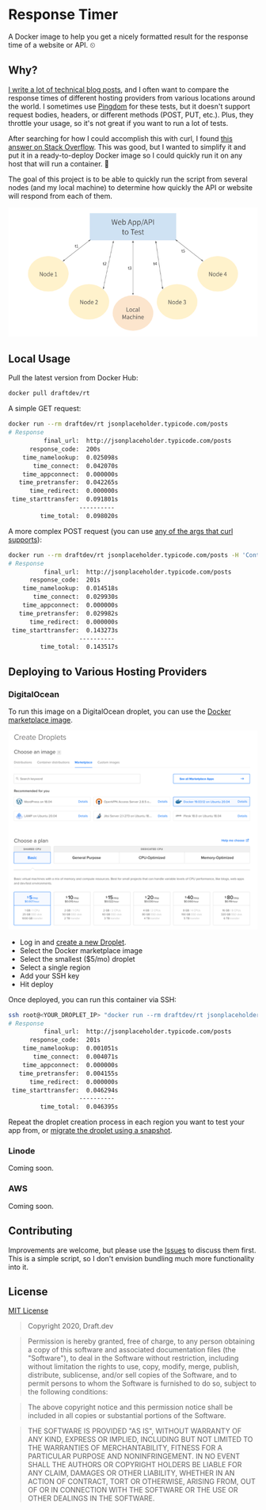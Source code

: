 # Response Timer
A Docker image to help you get a nicely formatted result for the response time of a website or API. ⏲

## Why?
[I write a lot of technical blog posts](https://www.karllhughes.com/writing/), and I often want to compare the response times of different hosting providers from various locations around the world. I sometimes use [Pingdom](https://tools.pingdom.com/) for these tests, but it doesn't support request bodies, headers, or different methods (POST, PUT, etc.). Plus, they throttle your usage, so it's not great if you want to run a lot of tests.

After searching for how I could accomplish this with curl, I found [this answer on Stack Overflow](https://stackoverflow.com/a/22625150/977192). This was good, but I wanted to simplify it and put it in a ready-to-deploy Docker image so I could quickly run it on any host that will run a container. 🐳

The goal of this project is to be able to quickly run the script from several nodes (and my local machine) to determine how quickly the API or website will respond from each of them.

![This response timer can be used to test a web app from multiple locations](illustration-1.png)

## Local Usage

Pull the latest version from Docker Hub: 

```bash
docker pull draftdev/rt
```

A simple GET request:

```bash
docker run --rm draftdev/rt jsonplaceholder.typicode.com/posts
# Response
          final_url:  http://jsonplaceholder.typicode.com/posts
      response_code:  200s
    time_namelookup:  0.025098s
       time_connect:  0.042070s
    time_appconnect:  0.000000s
   time_pretransfer:  0.042265s
      time_redirect:  0.000000s
 time_starttransfer:  0.091801s
                    ----------
         time_total:  0.098020s
```

A more complex POST request (you can use [any of the args that curl supports](https://curl.haxx.se/docs/manpage.html)): 

```bash
docker run --rm draftdev/rt jsonplaceholder.typicode.com/posts -H 'Content-Type: application/json' -d '{"title": "Another great post"}' -X POST
# Response
          final_url:  http://jsonplaceholder.typicode.com/posts
      response_code:  201s
    time_namelookup:  0.014518s
       time_connect:  0.029930s
    time_appconnect:  0.000000s
   time_pretransfer:  0.029982s
      time_redirect:  0.000000s
 time_starttransfer:  0.143273s
                    ----------
         time_total:  0.143517s
```

## Deploying to Various Hosting Providers

### DigitalOcean

To run this image on a DigitalOcean droplet, you can use the [Docker marketplace image](https://marketplace.digitalocean.com/apps/docker). 

![Setting up a DigitalOcean droplet with the Docker marketplace image](hosting-do.png)

- Log in and [create a new Droplet](https://cloud.digitalocean.com/droplets/new).
- Select the Docker marketplace image
- Select the smallest ($5/mo) droplet
- Select a single region
- Add your SSH key
- Hit deploy

Once deployed, you can run this container via SSH:

```bash
ssh root@<YOUR_DROPLET_IP> "docker run --rm draftdev/rt jsonplaceholder.typicode.com/posts -H 'Content-Type: application/json' -d '{\"title\": \"Another great post\"}' -X POST"
# Response
          final_url:  http://jsonplaceholder.typicode.com/posts
      response_code:  201s
    time_namelookup:  0.001051s
       time_connect:  0.004071s
    time_appconnect:  0.000000s
   time_pretransfer:  0.004155s
      time_redirect:  0.000000s
 time_starttransfer:  0.046294s
                    ----------
         time_total:  0.046395s
```

Repeat the droplet creation process in each region you want to test your app from, or [migrate the droplet using a snapshot](https://www.digitalocean.com/docs/images/snapshots/how-to/migrate-droplets/).

### Linode
Coming soon.

### AWS
Coming soon.

## Contributing
Improvements are welcome, but please use the [Issues](https://github.com/draftdev/response-timer/issues) to discuss them first. This is a simple script, so I don't envision bundling much more functionality into it.

## License

[MIT License](https://opensource.org/licenses/MIT)

> Copyright 2020, Draft.dev
  
> Permission is hereby granted, free of charge, to any person obtaining a copy of this software and associated documentation files (the "Software"), to deal in the Software without restriction, including without limitation the rights to use, copy, modify, merge, publish, distribute, sublicense, and/or sell copies of the Software, and to permit persons to whom the Software is furnished to do so, subject to the following conditions:
  
> The above copyright notice and this permission notice shall be included in all copies or substantial portions of the Software.
  
> THE SOFTWARE IS PROVIDED "AS IS", WITHOUT WARRANTY OF ANY KIND, EXPRESS OR IMPLIED, INCLUDING BUT NOT LIMITED TO THE WARRANTIES OF MERCHANTABILITY, FITNESS FOR A PARTICULAR PURPOSE AND NONINFRINGEMENT. IN NO EVENT SHALL THE AUTHORS OR COPYRIGHT HOLDERS BE LIABLE FOR ANY CLAIM, DAMAGES OR OTHER LIABILITY, WHETHER IN AN ACTION OF CONTRACT, TORT OR OTHERWISE, ARISING FROM, OUT OF OR IN CONNECTION WITH THE SOFTWARE OR THE USE OR OTHER DEALINGS IN THE SOFTWARE.
